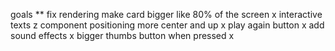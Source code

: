 goals
** fix rendering 
make card bigger like 80% of the screen  x
interactive texts z
component positioning more center and up x
play again button x
add sound effects x
bigger thumbs button when pressed x



